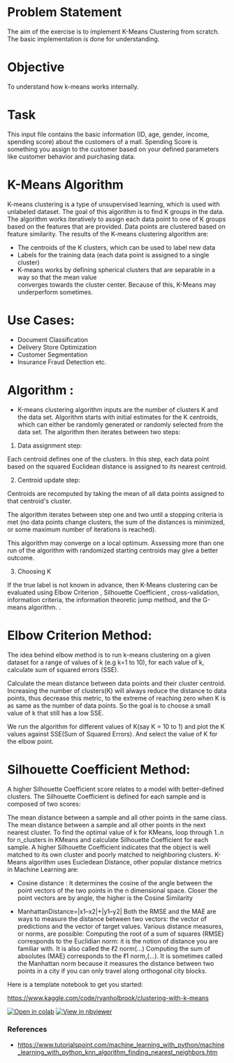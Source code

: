 # Problem Statement

The aim of the exercise is to implement K-Means Clustering from scratch.
The basic implementation is done for understanding.

# Objective

To understand how k-means works internally.

# Task

This input file contains the basic information (ID, age, gender, income, spending score) about the customers of a mall. Spending Score is something you assign to the customer based on your defined parameters like customer behavior and purchasing data.

# K-Means Algorithm

K-means clustering is a type of unsupervised learning, which is used with unlabeled dataset. The goal of this algorithm is to find K groups in the data. The algorithm works iteratively to assign each data point to one of K groups based on the features that are provided. Data points are clustered based on feature similarity. The results of the K-means clustering algorithm are:

- The centroids of the K clusters, which can be used to label new data
- Labels for the training data (each data point is assigned to a single cluster)
- K-means works by defining spherical clusters that are separable in a way so that the mean value   
  converges towards the cluster center. Because of this, K-Means may underperform sometimes.

# Use Cases:

- Document Classification
- Delivery Store Optimization
- Customer Segmentation
- Insurance Fraud Detection etc.

# Algorithm :
- Κ-means clustering algorithm inputs are the number of clusters Κ and the data set. Algorithm starts  with initial estimates for the Κ centroids, which can either be randomly generated or randomly selected from the data set. The algorithm then iterates between two steps:

1. Data assignment step:

Each centroid defines one of the clusters. In this step, each data point based on the squared Euclidean distance is assigned to its nearest centroid. 

2. Centroid update step:

Centroids are recomputed by taking the mean of all data points assigned to that centroid's cluster.

The algorithm iterates between step one and two until a stopping criteria is met (no data points change clusters, the sum of the distances is minimized, or some maximum number of iterations is reached).

This algorithm may converge on a local optimum. Assessing more than one run of the algorithm with randomized starting centroids may give a better outcome.

3. Choosing K

If the true label is not known in advance, then K-Means clustering can be evaluated using Elbow Criterion , Silhouette Coefficient , cross-validation, information criteria, the information theoretic jump method, and the G-means algorithm. .

# Elbow Criterion Method:

The idea behind elbow method is to run k-means clustering on a given dataset for a range of values of k (e.g k=1 to 10), for each value of k, calculate sum of squared errors (SSE).

Calculate the mean distance between data points and their cluster centroid. Increasing the number of clusters(K) will always reduce the distance to data points, thus decrease this metric, to the extreme of reaching zero when K is as same as the number of data points. So the goal is to choose a small value of k that still has a low SSE.

We run the algorithm for different values of K(say K = 10 to 1) and plot the K values against SSE(Sum of Squared Errors). And select the value of K for the elbow point.

# Silhouette Coefficient Method:

A higher Silhouette Coefficient score relates to a model with better-defined clusters. The Silhouette Coefficient is defined for each sample and is composed of two scores:

The mean distance between a sample and all other points in the same class.
The mean distance between a sample and all other points in the next nearest cluster. 
To find the optimal value of k for KMeans, loop through 1..n for n_clusters in KMeans and calculate Silhouette Coefficient for each sample.
A higher Silhouette Coefficient indicates that the object is well matched to its own cluster and poorly matched to neighboring clusters.
K-Means algorithm uses Eucledean Distance, other popular distance metrics in Machine Learning are:

- Cosine distance : It determines the cosine of the angle between the point vectors of the two points in the n dimensional space. Closer the point vectors are by angle, the higher is the Cosine Similarity

- ManhattanDistance=|x1–x2|+|y1–y2|
 Both the RMSE and the MAE are ways to measure the distance between two vectors: the vector of predictions and the vector of target values. Various distance measures, or norms, are possible:
Computing the root of a sum of squares (RMSE) corresponds to the Euclidian norm: it is the notion of distance you are familiar with. It is also called the ℓ2 norm(...)
Computing the sum of absolutes (MAE) corresponds to the ℓ1 norm,(...). It is sometimes called the Manhattan norm because it measures the distance between two points in a city if you can only travel along orthogonal city blocks.

Here is a template notebook to get you started:

https://www.kaggle.com/code/ryanholbrook/clustering-with-k-means

[![Open in colab](https://colab.research.google.com/assets/colab-badge.svg)](https://colab.research.google.com/github/gimseng/99-ML-Learning-Projects/blob/master/010/exercise/knn_starter_exercise.ipynb)
[![View in nbviewer](https://github.com/jupyter/design/blob/master/logos/Badges/nbviewer_badge.svg)](https://nbviewer.jupyter.org/github/gimseng/99-ML-Learning-Projects/blob/master/010/exercise/knn_starter_exercise.ipynb)

### References
- https://www.tutorialspoint.com/machine_learning_with_python/machine_learning_with_python_knn_algorithm_finding_nearest_neighbors.htm
